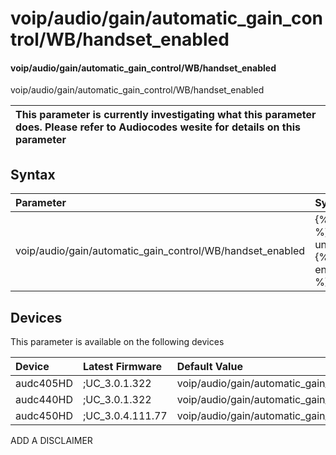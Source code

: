 ﻿---
description: voip/audio/gain/automatic_gain_control/WB/handset_enabled
search: false
---

# voip/audio/gain/automatic_gain_control/WB/handset_enabled

#### voip/audio/gain/automatic_gain_control/WB/handset_enabled

voip/audio/gain/automatic_gain_control/WB/handset_enabled


| This parameter is currently investigating what this parameter does. Please refer to Audiocodes wesite for details on this parameter | 
| :--- |

## Syntax
| Parameter | Syntax |
| :--- | :--- |
|voip/audio/gain/automatic_gain_control/WB/handset_enabled | {% raw %} undefined {% endraw %}|

## Devices
This parameter is available on the following devices

| Device | Latest Firmware | Default Value |
|:---|:---|:---|
| audc405HD | ;UC_3.0.1.322 | voip/audio/gain/automatic_gain_control/WB/handset_enabled=0 
| audc440HD | ;UC_3.0.1.322 | voip/audio/gain/automatic_gain_control/WB/handset_enabled=0 
| audc450HD | ;UC_3.0.4.111.77 | voip/audio/gain/automatic_gain_control/WB/handset_enabled=0 

ADD A DISCLAIMER
